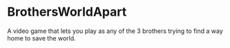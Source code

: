 # BrothersWorldApart
A video game that lets you play as any of the 3 brothers trying to find a way home to save the world.

